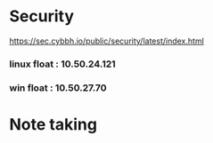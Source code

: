 # Security
https://sec.cybbh.io/public/security/latest/index.html

### linux float : 10.50.24.121

### win float   : 10.50.27.70

# Note taking
